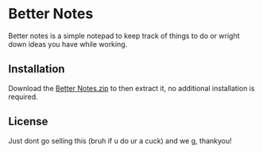 # Better Notes

Better notes is a simple notepad to keep track of things to do or wright down ideas you have while working.


## Installation

Download the [Better Notes.zip](https://pip.pypa.io/en/stable/) to then extract it, no additional installation is required.

## License
Just dont go selling this (bruh if u do ur a cuck) and we g, thankyou!
